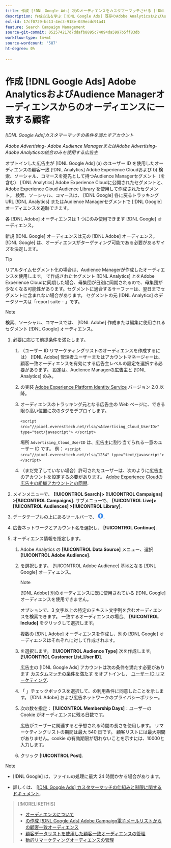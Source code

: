 ```yaml
---
title: 作成 [!DNL Google Ads] 次のオーディエンスをカスタマーマッチさせる [!DNL Adobe] audiences
description: 作成方法を学ぶ [!DNL Google Ads] 既存のAdobe AnalyticsおよびAudience Managerオーディエンスのオーディエンスに一致する顧客。
exl-id: 17cf0729-bc13-4ec3-918e-039ecdc91a41
feature: Search Campaign Management
source-git-commit: 052574217d7ddafb8895c74094da5997b5ff83db
workflow-type: tm+mt
source-wordcount: '587'
ht-degree: 0%

---
```


# 作成 [!DNL Google Ads] Adobe AnalyticsおよびAudience Managerオーディエンスからのオーディエンスに一致する顧客

*[!DNL Google Ads]カスタマーマッチの条件を満たすアカウント*

*Adobe Advertising- Adobe Audience ManagerまたはAdobe Advertising- Adobe Analyticsの統合のみを使用する広告主*

オプトインした広告主が [!DNL Google Ads] (a) のユーザー ID を使用したオーディエンスの顧客一致 [!DNL Analytics] Adobe Experience Cloudおよび b) 検索、ソーシャル、コマースを宛先として持つAudience Managerセグメント（を含む） [!DNL Analytics] Adobe Experience Cloudに公開されたセグメントと、Adobe Experience Cloud Audience Library を使用して作成されたセグメント。 検索、ソーシャル、コマースは、 [!DNL Google] 各に戻るトラッキング URL [!DNL Analytics] またはAudience Managerセグメントで [!DNL Google] オーディエンスを追跡できます。

各 [!DNL Adobe] オーディエンスは 1 つにのみ使用できます [!DNL Google] オーディエンス。

新規 [!DNL Google] オーディエンスは元の [!DNL Adobe] オーディエンス。 [!DNL Google] は、オーディエンスがターゲティング可能である必要があるサイズを決定します。

>[!TIP]
>
>リアルタイムセグメント化の場合は、Audience Managerが作成したオーディエンスを使用します。 で作成されたセグメント [!DNL Analytics] とをAdobe Experience Cloudに同期した場合、母集団が日別に同期されるので、母集団が少なくなる可能性があります。セグメントに適合するサーファーは、翌日までセグメントに含まれない場合があります。 セグメントの元 [!DNL Analytics] のデータソースは「report suite - 」です。

>[!NOTE]
>
>検索、ソーシャル、コマースでは、 [!DNL Adobe] 作成または編集に使用されるセグメント [!DNL Google] オーディエンス。

1. 必要に応じて前提条件を満たします。

   1. （ユーザー ID リマーケティングリストのオーディエンスを作成するには） [!DNL Adobe] 管理者ユーザーまたはアカウントマネージャーは、顧客一致オーディエンスを有効にする広告主レベルの設定を選択する必要があります。 設定は、Audience Managerの広告主と [!DNL Analytics] のみ。

   1. の実装 [Adobe Experience Platform Identity Service](https://experienceleague.adobe.com/docs/id-service/using/home.html) バージョン 2.0 以降。

   1. オーディエンスのトラッキング元となる広告主の Web ページに、できる限り高い位置に次のタグをデプロイします。

      `<script src="//pixel.everesttech.net/rlsa/<Advertising_Cloud_UserID>" type="text/javascript"> </script>`

      場所 `Advertising_Cloud_UserID` は、広告主に割り当てられる一意のユーザー ID です。 例：  `<script src="//pixel.everesttech.net/rlsa/1234" type="text/javascript"> </script>`

   1. （まだ完了していない場合）許可されたユーザーは、次のように広告主のアカウントを設定する必要があります。 [Adobe Experience Cloudの広告主の組織アカウントとの同期](/help/search-social-commerce/admin/sync-adobe-audiences.md).

1. メインメニューで、 **[!UICONTROL Search]> [!UICONTROL Campaigns] >[!UICONTROL Campaigns]**. サブメニューで、 **[!UICONTROL Live]> [!UICONTROL Audiences] >[!UICONTROL Library]**.

1. データテーブルの上にあるツールバーで、 ![作成](/help/search-social-commerce/assets/add.png "作成").

1. 広告ネットワークとアカウント名を選択し、 **[!UICONTROL Continue]**.

1. オーディエンス情報を指定します。

   1. Adobe Analytics の **[!UICONTROL Data Source]** メニュー、選択 **[!UICONTROL Adobe Audience]**.

   1. を選択します。 [!UICONTROL Adobe Audience] 基地となる [!DNL Google] オーディエンス。

      >[!NOTE]
      >
      >[!DNL Adobe] 別のオーディエンスに既に使用されている [!DNL Google] オーディエンスを使用できません。

      オプションで、3 文字以上の特定のテキスト文字列を含むオーディエンスを検索できます。 一致するオーディエンスの場合、 **[!UICONTROL Include]** をクリックして選択します。

      複数の [!DNL Adobe] オーディエンスを作成し、別の [!DNL Google] オーディエンスはそれぞれに対して作成されます。

   1. を選択します。 **[!UICONTROL Audience Type]** 次を作成します。 **[!UICONTROL Customer List_User ID]**.

      広告主の [!DNL Google Ads] アカウントは次の条件を満たす必要があります [カスタムマッチの条件を満たす](https://support.google.com/adspolicy/answer/6299717) をオプトインし、 [ユーザー ID リマーケティング](https://support.google.com/google-ads/answer/9199250).

   1. 「 」チェックボックスを選択して、の利用条件に同意したことを示します。 [!DNL Adobe] および広告ネットワークのプライバシーポリシー。

   1. 次の数を指定： **[!UICONTROL Membership Days]**：ユーザーの Cookie がオーディエンスに残る日数です。

      広告がユーザーに関連すると予想される時間の長さを使用します。 リマーケティングリストの期間は最大 540 日です。 顧客リストには最大期間がありません。cookie の有効期限が切れないことを示すには、10000と入力します。

   1. クリック **[!UICONTROL Post]**.

>[!NOTE]
>
>* [!DNL Google] は、ファイルの処理に最大 24 時間かかる場合があります。
>
>* 詳しくは、 [[!DNL Google Ads] カスタマーマッチの仕組みと制限に関するドキュメント](https://support.google.com/displayvideo/answer/9539301).

>[!MORELIKETHIS]
>
>* [オーディエンスについて](audience-about.md)
>* [の作成 [!DNL Google Ads] Adobe Campaign電子メールリストからの顧客一致オーディエンス](google-audience-from-campaign-email-list.md)
>* [顧客データリストを使用した顧客一致オーディエンスの管理](audience-from-customer-data-list.md)
>* [動的リマーケティングオーディエンスの管理](audience-dynamic-remarketing-manage.md)
